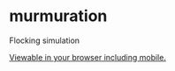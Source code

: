 # murmuration
Flocking simulation

[Viewable in your browser including mobile.](trichoplax.github.io/murmuration)
